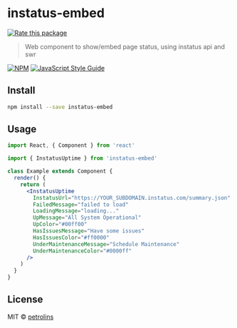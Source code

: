 # instatus-embed
[![Rate this package](https://badges.openbase.com/js/rating/instatus-embed.svg?token=z+5u9+DzHZpqxdGg8MAfn4RzBfGyIx95kWO8VN0GOfc=)](https://openbase.com/js/instatus-embed?utm_source=embedded&amp;utm_medium=badge&amp;utm_campaign=rate-badge)

> Web component to show/embed page status, using instatus api and swr

[![NPM](https://img.shields.io/npm/v/instatus-embed.svg)](https://www.npmjs.com/package/instatus-embed) [![JavaScript Style Guide](https://img.shields.io/badge/code_style-standard-brightgreen.svg)](https://standardjs.com)

## Install

```bash
npm install --save instatus-embed
```

## Usage

```jsx
import React, { Component } from 'react'

import { InstatusUptime } from 'instatus-embed'

class Example extends Component {
  render() {
    return (
      <InstatusUptime
        InstatusUrl="https://YOUR_SUBDOMAIN.instatus.com/summary.json"
        FailedMessage="failed to load"
        LoadingMessage="loading..."
        UpMessage="All System Operational"
        UpColor="#00ff00"
        HasIssuesMessage="Have some issues"
        HasIssuesColor="#ff0000"
        UnderMaintenanceMessage="Schedule Maintenance"
        UnderMaintenanceColor="#0000ff"
      />
    )
  }
}
```

## License

MIT © [petrolins](https://github.com/petrolins)
